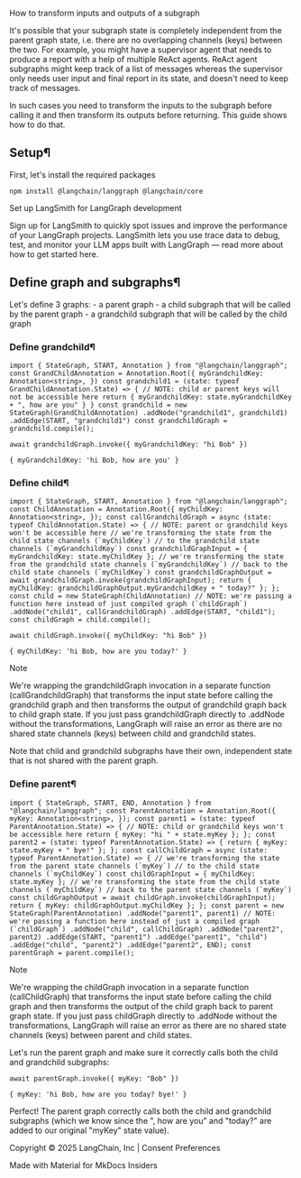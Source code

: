 How to transform inputs and outputs of a subgraph

It's possible that your subgraph state is completely independent from the parent graph state, i.e. there are no overlapping channels (keys) between the two. For example, you might have a supervisor agent that needs to produce a report with a help of multiple ReAct agents. ReAct agent subgraphs might keep track of a list of messages whereas the supervisor only needs user input and final report in its state, and doesn't need to keep track of messages.

In such cases you need to transform the inputs to the subgraph before calling it and then transform its outputs before returning. This guide shows how to do that.

## Setup¶

First, let's install the required packages

```
npm install @langchain/langgraph @langchain/core
```

Set up LangSmith for LangGraph development

Sign up for LangSmith to quickly spot issues and improve the performance of your LangGraph projects. LangSmith lets you use trace data to debug, test, and monitor your LLM apps built with LangGraph — read more about how to get started here.

## Define graph and subgraphs¶

Let's define 3 graphs: - a parent graph - a child subgraph that will be called by the parent graph - a grandchild subgraph that will be called by the child graph

### Define grandchild¶

```
import { StateGraph, START, Annotation } from "@langchain/langgraph"; const GrandChildAnnotation = Annotation.Root({ myGrandchildKey: Annotation<string>, }) const grandchild1 = (state: typeof GrandChildAnnotation.State) => { // NOTE: child or parent keys will not be accessible here return { myGrandchildKey: state.myGrandchildKey + ", how are you" } } const grandchild = new StateGraph(GrandChildAnnotation) .addNode("grandchild1", grandchild1) .addEdge(START, "grandchild1") const grandchildGraph = grandchild.compile();
```

```
await grandchildGraph.invoke({ myGrandchildKey: "hi Bob" })
```

```
{ myGrandchildKey: 'hi Bob, how are you' }
```

### Define child¶

```
import { StateGraph, START, Annotation } from "@langchain/langgraph"; const ChildAnnotation = Annotation.Root({ myChildKey: Annotation<string>, }); const callGrandchildGraph = async (state: typeof ChildAnnotation.State) => { // NOTE: parent or grandchild keys won't be accessible here // we're transforming the state from the child state channels (`myChildKey`) // to the grandchild state channels (`myGrandchildKey`) const grandchildGraphInput = { myGrandchildKey: state.myChildKey }; // we're transforming the state from the grandchild state channels (`myGrandchildKey`) // back to the child state channels (`myChildKey`) const grandchildGraphOutput = await grandchildGraph.invoke(grandchildGraphInput); return { myChildKey: grandchildGraphOutput.myGrandchildKey + " today?" }; }; const child = new StateGraph(ChildAnnotation) // NOTE: we're passing a function here instead of just compiled graph (`childGraph`) .addNode("child1", callGrandchildGraph) .addEdge(START, "child1"); const childGraph = child.compile();
```

```
await childGraph.invoke({ myChildKey: "hi Bob" })
```

```
{ myChildKey: 'hi Bob, how are you today?' }
```

Note

We're wrapping the grandchildGraph invocation in a separate function (callGrandchildGraph) that transforms the input state before calling the grandchild graph and then transforms the output of grandchild graph back to child graph state. If you just pass grandchildGraph directly to .addNode without the transformations, LangGraph will raise an error as there are no shared state channels (keys) between child and grandchild states.

Note that child and grandchild subgraphs have their own, independent state that is not shared with the parent graph.

### Define parent¶

```
import { StateGraph, START, END, Annotation } from "@langchain/langgraph"; const ParentAnnotation = Annotation.Root({ myKey: Annotation<string>, }); const parent1 = (state: typeof ParentAnnotation.State) => { // NOTE: child or grandchild keys won't be accessible here return { myKey: "hi " + state.myKey }; }; const parent2 = (state: typeof ParentAnnotation.State) => { return { myKey: state.myKey + " bye!" }; }; const callChildGraph = async (state: typeof ParentAnnotation.State) => { // we're transforming the state from the parent state channels (`myKey`) // to the child state channels (`myChildKey`) const childGraphInput = { myChildKey: state.myKey }; // we're transforming the state from the child state channels (`myChildKey`) // back to the parent state channels (`myKey`) const childGraphOutput = await childGraph.invoke(childGraphInput); return { myKey: childGraphOutput.myChildKey }; }; const parent = new StateGraph(ParentAnnotation) .addNode("parent1", parent1) // NOTE: we're passing a function here instead of just a compiled graph (`childGraph`) .addNode("child", callChildGraph) .addNode("parent2", parent2) .addEdge(START, "parent1") .addEdge("parent1", "child") .addEdge("child", "parent2") .addEdge("parent2", END); const parentGraph = parent.compile();
```

Note

We're wrapping the childGraph invocation in a separate function (callChildGraph) that transforms the input state before calling the child graph and then transforms the output of the child graph back to parent graph state. If you just pass childGraph directly to .addNode without the transformations, LangGraph will raise an error as there are no shared state channels (keys) between parent and child states.

Let's run the parent graph and make sure it correctly calls both the child and grandchild subgraphs:

```
await parentGraph.invoke({ myKey: "Bob" })
```

```
{ myKey: 'hi Bob, how are you today? bye!' }
```

Perfect! The parent graph correctly calls both the child and grandchild subgraphs (which we know since the ", how are you" and "today?" are added to our original "myKey" state value).

Copyright © 2025 LangChain, Inc | Consent Preferences

Made with Material for MkDocs Insiders